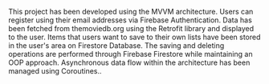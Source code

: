 This project has been developed using the MVVM architecture. Users can register using their email addresses via Firebase Authentication. Data has been fetched from themoviedb.org using the Retrofit library and displayed to the user. Items that users want to save to their own lists have been stored in the user's area on Firestore Database. The saving and deleting operations are performed through Firebase Firestore while maintaining an OOP approach. Asynchronous data flow within the architecture has been managed using Coroutines..

